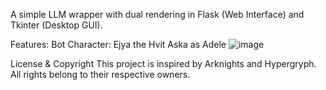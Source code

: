 A simple LLM wrapper with dual rendering in Flask (Web Interface) and Tkinter (Desktop GUI).

Features:
Bot Character: Ejya the Hvit Aska as Adele
![image](https://github.com/user-attachments/assets/83323803-89b2-4504-aad5-ec4df11b8f06)


License & Copyright
This project is inspired by Arknights and Hypergryph. All rights belong to their respective owners.
